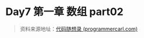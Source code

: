 

# Day7 第一章 数组 part02

> 资料来源地址：[代码随想录 (programmercarl.com)](https://programmercarl.com/数组理论基础.html)